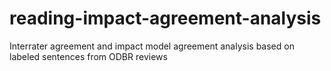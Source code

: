 # reading-impact-agreement-analysis
Interrater agreement and impact model agreement analysis based on labeled sentences from ODBR reviews

